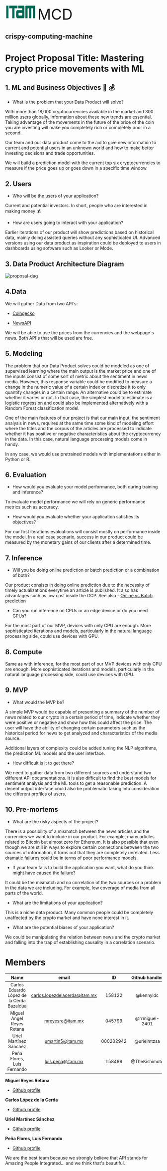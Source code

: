 <div align="left"><img src="/images/ITAM.png"width="100" height="50">    <FONT SIZE=7>MCD</font></div>


<h2 align="left">crispy-computing-machine</h2>

# Project Proposal Title: Mastering crypto price movements with ML


## 1. ML and Business Objectives :muscle: :moneybag:

- What is the problem that your Data Product will solve?

With more than 18,000 cryptocurrencies available in the market and 300 million users globally, information about these new trends are essential. Taking advantage of the movements in the future of the price of the coin you are investing will make you completely rich or completely poor in a second. 

Our team and our data product come to the aid to give new information to current and potential users in an unknown world and how to make better investing decisions and trade opportunities. 

We will build a prediction model with the current top six cryptocurrencies to measure if the price goes up or goes down in a specific time window.

## 2. Users

- Who will be the users of your application?

Current and potential investors. In short, people who are interested in making money :moneybag:

- How are users going to interact with your application?

Earlier iterations of our product will show predictions based on historical data, mainly doing assisted queries without any sophisticated UI. Advanced versions using our data product as inspiration could be deployed to users in dashboards using software such as Looker or Mode.

## 3. Data Product Architecture Diagram 

![proposal-dag](https://user-images.githubusercontent.com/69408484/156854810-93d243af-cb5f-43cd-a804-1022436c2cbc.png)

## 4.Data

We will gather Data from two API´s:

 - [Coingecko](https://www.coingecko.com/)

 -  [NewsAPI](https://newsapi.org/)


We will be able to use the prices from the currencies and the webpage´s news. Both API´s that will be used are free.

## 5. Modeling

The problem that our Data Product solves could be modeled as one of supervised learning where the main output is the market price and one of the inputs consist of some sort of metric about the sentiment in news media. However, this response variable could be modified to measure a change in the numeric value of a certain index or discretize it to only quantify changes in a certain range. An alternative could be to estimate whether it varies or not. In that case, the simplest model to estimate is a logistic regression and could also be implemented alternatively with a Random Forest classification model.

One of the main features of our project is that our main input, the sentiment analysis in news, requires at the same time some kind of modeling effort where the titles and the corpus of the articles are processed to indicate whether it has positive or negative characteristics about the cryptocurrency in the data. In this case, natural language processing models come in handy.

In any case, we would use pretrained models with implementations either in Python or R.

## 6. Evaluation

- How would you evaluate your model performance, both during training and inference?

To evaluate model performance we will rely on generic performance metrics such as accuracy.

- How would you evaluate whether your application satisfies its objectives?

For our first iterations evaluations will consist mostly on performance inside the model. In a real case scenario, success in our product could be measured by the monetary gains of our clients after a determined time. 

## 7. Inference

- Will you be doing online prediction or batch prediction or a combination of both?

Our product consists in doing online prediction due to the necessity of timely actualizations everytime an article is published. It also has advantages such as low cost inside the GCP. See also  -  [Online vs Batch prediction](https://cloud.google.com/ai-platform/prediction/docs/online-vs-batch-prediction)

- Can you run inference on CPUs or an edge device or do you need GPUs?

For the most part of our MVP, devices with only CPU are enough. More sophisticated iterations and models, particularly in the natural language processing side, could use devices with GPU.

## 8. Compute

Same as with inference, for the most part of our MVP devices with only CPU are enough. More sophisticated iterations and models, particularly in the natural language processing side, could use devices with GPU.

## 9. MVP

- What would the MVP be?

A simple MVP would be capable of presenting a summary of the number of news related to our crypto in a certain period of time, indicate whether they were positive or negative and show how this could affect the price. The user will have the ability of changing certain parameters such as the historical period for news to get analyzed and characteristics of the media source.

Additional layers of complexity could be added tuning the NLP algorithms, the prediction ML models and the user interface.

- How difficult is it to get there?

We need to gather data from two different sources and understand two different API documentations. It is also difficult to find the best models for sentiment analysis and the ML tools to get a reasonable prediction. A decent output interface could also be problematic taking into consideration the different profiles of users.

## 10. Pre-mortems

- What are the risky aspects of the project? 

There is a possibility of a mismatch between the news articles and the currencies we want to include in our product. For example, many articles related to Bitcoin but almost zero for Ethereum. It is also possible that even though we are still in ways to explore certain connections between the two sources of information, it turns out that they are completely unrelated.
Less dramatic failures could be in terms of poor performance models.

- If your team fails to build the application you want, what do you think might have caused the failure?

It could be the mismatch and no correlation of the two sources or a problem in the data we are including. For example, low coverage of media from all parts of the world.

- What are the limitations of your application?

This is a niche data product. Many common people could be completely unaffected by the crypto market and have none interest in it. 

- What are the potential biases of your application?

We could be manipulating the relation between news and the crypto market and falling into the trap of establishing causality in a correlation scenario.

# Members 

| **Name** |**email**|**ID**|**Github handler**| 
|:---:|:---:|:---:|:---:|
| Carlos Eduardo López de la Cerda Bazaldua | carlos.lopezdelacerda@itam.mx | 158122 | @kennyldc | 
| Miguel Ángel Reyes Retana | mreyesre@itam.mx | 045799 | @rrmiguel-2401 |
| Uriel Martínez Sánchez | umartin5@itam.mx | 000202942 | @urielmtzsa| 
| Peña Flores, Luis Fernando | luis.pena@itam.mx | 158488 | @TheKishimoto | 

**Miguel Reyes Retana**
- [Github profile ](https://github.com/rrmiguel-2401 "Miguel Reyes Retana")

**Carlos López de la Cerda**
- [Github profile ](https://github.com/kennyldc "Carlos López de la Cerda Bazaldua")

**Uriel Martínez Sánchez**
- [Github profile ](https://github.com/urielmtzsa "Uriel Martínez Sánchez")

**Peña Flores, Luis Fernando**
- [Github profile ](https://github.com/TheKishimoto "Peña Flores, Luis Fernando")

We are the best team because we strongly believe that API stands for Amazing People Integrated... and we think that's beautiful. 
